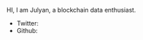 [category]: <> (About Me)
[date]: <> (2099/09/09)
[title]: <> (About Me)

HI, I am Julyan, a blockchain data enthusiast.


- Twitter: 
- Github: 
